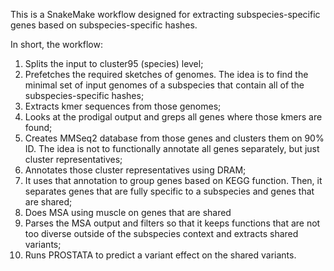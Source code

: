 This is a SnakeMake workflow designed for extracting subspecies-specific genes based on subspecies-specific hashes.

In short, the workflow:
1)	Splits the input to cluster95 (species) level;
2)	Prefetches the required sketches of genomes. The idea is to find the minimal set of input genomes of a subspecies that contain all of the subspecies-specific hashes;
3)	Extracts kmer sequences from those genomes;
4)	Looks at the prodigal output and greps all genes where those kmers are found;
5)	Creates MMSeq2 database from those genes and clusters them on 90% ID. The idea is not to functionally annotate all genes separately, but just cluster representatives;
6)	Annotates those cluster representatives using DRAM;
7)	It uses that annotation to group genes based on KEGG function. Then, it separates genes that are fully specific to a subspecies and genes that are shared;
8)	Does MSA using muscle on genes that are shared
9)	Parses the MSA output and filters so that it keeps functions that are not too diverse outside of the subspecies context and extracts shared variants;
10)	Runs PROSTATA to predict a variant effect on the shared variants.  
